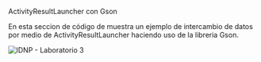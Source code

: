 ActivityResultLauncher con Gson

En esta seccion de código de muestra un ejemplo de intercambio de datos por medio de ActivityResultLauncher haciendo uso de la libreria Gson.

![IDNP - Laboratorio 3](https://github.com/CondoriWilliam/ActivityResultLauncher/assets/91301987/d2460a36-f90e-4cb4-a760-f95bf71e3f67)


